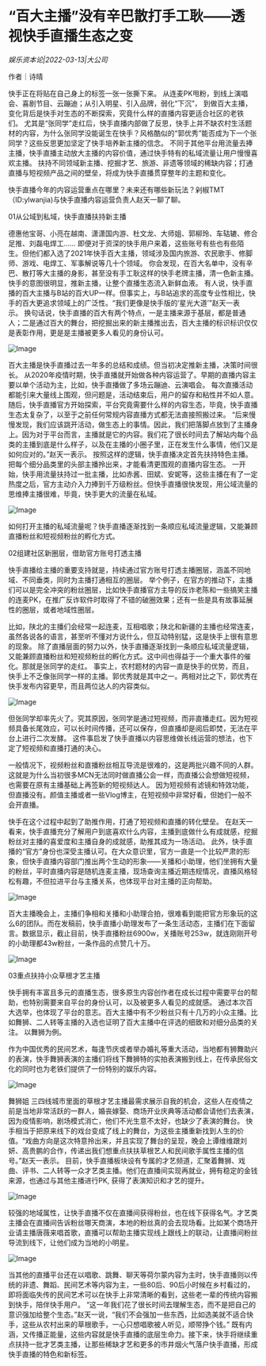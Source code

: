 # “百大主播”没有辛巴散打手工耿——透视快手直播生态之变

*娱乐资本论|2022-03-13|大公司*

作者｜诗晴

快手正在将贴在自己身上的标签一张一张撕下来。 从连麦PK甩粉，到线上演唱会、喜剧节目、云蹦迪；从引入明星、引入品牌，弱化“下沉”， 到做百大主播，变化背后是快手对生态的不断探索，究竟什么样的直播内容更适合社区的老铁们。 尤其是“张同学”走红后，快手直播内部做了反思，快手上并不缺农村生活题材的内容，为什么张同学没能诞生在快手？风格酷似的“郭优秀”能否成为下一个张同学？这些反思更加坚定了快手培养新主播的信念。 不同于其他平台用流量去捧主播，快手直播主动放大主播的内容价值，通过快手特有的私域流量让用户慢慢喜欢主播。 扶持不同领域新主播、挖掘才艺、旅游、非遗等领域的稀缺内容；打通直播与短视频产品之间的壁垒，将成为快手直播贯穿整年的主题和变化。

快手直播今年的内容运营重点在哪里？未来还有哪些新玩法？剁椒TMT（ID:ylwanjia)与快手直播内容运营负责人赵天一聊了聊。

01从公域到私域，快手直播扶持新主播

德惠他宝哥、小亮在越南、潇潇国内游、杜文龙、大师姐、郭柳玲、车轱辘、修合足推、刘磊电焊工…… 即便对于资深的快手用户来着，这些账号有些也有些陌生。但他们都入选了2021年快手百大主播，领域涉及国内旅游、农民歌手、修脚师、游戏、电焊工、军事解说等几十个领域。 你会发现，在百大名单中，没有辛巴、散打等大主播的身影，甚至没有手工耿这样的快手老牌主播，清一色新主播。快手的意图很明显，推新主播，让整个直播生态流入新鲜血液。 有人说，快手直播的百大主播与B站的百大UP一样。但事实上，与B站追求的高度专业性相比，快手的百大更追求领域上的广泛性。“我们更像是快手版的‘星光大道’”赵天一表示。 换句话说，快手直播的百大有两个特点，一是主播来源于基层，都是普通人；二是通过百大的舞台，把挖掘出来的新主播推出去，百大主播的标识标识仅仅是表彰作用，更是是主播被更多人看见的身份认可。

![Image](https://inews.gtimg.com/newsapp_bt/0/14623372950/641)

百大主播是快手直播过去一年多的总结和成绩。但当初决定推新主播，决策时间很长。 从2020年疫情时期，快手直播就开始做各种内容运营了。早期的直播内容主要以单个活动为主，比如，快手直播做了多场云蹦迪、云演唱会。 每次直播活动都能引来大量线上围观，但问题是，活动结束后，用户的留存和粘性并不如人意。随后，快手直播官方开始探索，平台究竟需要什么样的内容生态，毕竟，快手直播生态太复杂了，以至于之前任何常规内容直播方式都无法直接照搬过来。 “后来慢慢发现，我们应该跳开活动，做生态上的事情。因此，我们把落脚点放到了主播身上。因为对于平台而言，主播就是它的内容。我们花了很长时间去了解站内每个品类的主播到底是什么样子，以及在主播的小圈子里，正在发生什么事情，他们又是如何应对的。”赵天一表示。 按照这样的逻辑，快手直播决定首先扶持特色主播。把每个细分品类里的头部主播拎出来，才能看清更围观的直播内容生态。 一开始，快手用流量扶持过一批主播，比如赤酱、田斌、安妮等，这些主播在有了一定热度之后，官方主动介入力捧到千万级粉丝。但快手直播很快发现，用公域流量的思维捧主播很难，毕竟，快手更大的流量在私域。

![Image](https://inews.gtimg.com/newsapp_bt/0/14623372959/641)

如何打开主播的私域流量呢？快手直播逐渐找到一条顺应私域流量逻辑，又能兼顾直播粉丝和短视频粉丝的孵化方式。

02组建社区新圈层，借助官方账号打透主播

快手直播给主播的重要支持就是，持续通过官方账号打透主播圈层，涵盖不同地域、不同垂类，同时为主播打通相互的圈层。 举个例子，在官方的推动下，主播们可以是完全冲突的粉丝圈层，比如快手直播官方主导的反诈老陈和一些搞笑主播的连麦PK，在推广反诈软件时取得了不错的破圈效果；还有一些是具有故事延展性的圈层，或者地域性圈层。

比如，陕北的主播们会经常一起连麦，互相唱歌；陕北和新疆的主播也经常连麦，虽然各说各的语言，甚至听不懂对方说什么，但互动特别猛，这是快手上很有意思的现象。 除了直播层面的努力以外，快手直播逐渐找到一条顺应私域流量逻辑，又能兼顾直播粉丝和短视频粉丝的孵化方式。这中间也得益于一个重大事件的催化。那就是张同学的走红。 事实上，农村题材的内容一直是快手的优势，而且，快手上不乏像张同学一样的主播。郭优秀就是其中之一。两相对比之下，郭优秀在快手发布内容更早，而且两位达人的内容类似。

![Image](https://inews.gtimg.com/newsapp_bt/0/14623372957/641)

但张同学却率先火了。究其原因，张同学是通过短视频，而非直播走红。因为短视频具备长尾效应，可以长时间传播，还可以保存，但直播却是阅后即焚，无法在平台上进行二次发酵。 这件事启发了快手直播以内容思维做长线运营的想法，也下定了短视频和直播打通的决心。

一般情况下，视频粉丝和直播粉丝相互导流是很难的，这是两批兴趣不同的人群。这就是为什么当初很多MCN无法同时做直播公会一样，而直播公会想做短视频，也需要在原有主播基础上再签新的短视频达人。 因为短视频有滤镜和特效功能，但直播没有。颜值主播或者一些Vlog博主，在短视频中非常好看，但她们一般不会开直播。

快手在这个过程中起到了助推作用，打通了短视频和直播的转化壁垒。 在赵天一看来，快手直播充分了解用户到底喜欢什么内容，主播到底做什么有成就感，挖掘粉丝对主播的喜爱度和主播自身的成就感，助推其成为一场活动。 此外，快手直播的“官方”身份也深受主播认可。在大众意识里，官方一直是一个比较严肃的形象，但快手直播内容部门推出两个生动的形象——关播和小助理，他们坐拥有大量的粉丝，平时直播内容是随机连麦主播，现场查询主播近期违规情况，直播风格轻松有趣，不但拉进平台与主播关系，也体现平台对主播的正向帮助。

![Image](https://inews.gtimg.com/newsapp_bt/0/14623372941/641)

百大主播晚会上，主播们争相和关播和小助理合拍，很难看到能把官方形象玩的这么6的团队。而在发稿前，快手直播小助理发布了一条生活动态，主播们在下面留言。数据显示，截止目前，快手直播粉丝6900w，关播账号253w，就连刚刚开号的小助理都43w粉丝，一条作品的点赞几十万。

![Image](https://inews.gtimg.com/newsapp_bt/0/14623372939/641)

03重点扶持小众草根才艺主播

快手拥有丰富且多元的直播生态，很多原生内容创作者在成长过程中需要平台的帮助，也特别需要来自平台的身份认可，以及被更多人看见的成就感。 通过本次百大选举，也体现了平台的意志。百大主播中有不少粉丝只有十几万的小众主播。比如舞狮、二人转等主播的入选也证明了百大主播中在评选的细致和对细分品类的关注。 以舞狮为例。

作为中国优秀的民间艺术，每逢节庆或者举办婚礼等重大活动，当地都有狮舞助兴的表演，快手舞狮表演的主播们将线下舞狮特的实拍表演搬到线上，在传承民俗文化的同时也为老铁们提供了一份特别的娱乐内容。

![Image](https://inews.gtimg.com/newsapp_match/0/14623373005/0)

舞狮姐 三四线城市里面的草根才艺主播最需求展示自我的机会，这些人在疫情之前是当地非常活跃的一群人，婚丧嫁娶、商场开业庆典等活动都会请他们去表演，因为疫情影响，剧场模式消亡，他们不光生意不太好，也缺少了表演的舞台。 快手相当于把原来线下的戏台变成了线上的舞台，为这些主播重新找到人生的价值。“戏曲方向是这次特意拎出来，并且实现了舞台的呈现，晚会上谭维维跟刘妍、高贵鹏的合作，传递出我们想重点扶扶草根艺人和民间歌手属性主播的信号。”赵天一表示。 目前，快手直播板块设有专属的才艺频道，汇聚着舞狮、戏曲、评书、二人转等一众才艺类主播。他们在直播间实现再就业，拥有稳定的金钱来源，也通过与其他主播进行PK, 获得了表演知识和才艺的提升。

![Image](https://inews.gtimg.com/newsapp_bt/0/14623372948/641)

较强的地域属性，让快手直播不仅在直播间获得粉丝，也在线下获得名气。才艺类主播会在直播间告诉粉丝哪天商演，本地的粉丝真的会去现场看。比如某个商场开业请主播唐薇来唱首歌，直播可以帮助主播实现线上跟线上的联动，让直播间粉丝导流到线下，让他们成为当地的小明星。

![Image](https://inews.gtimg.com/newsapp_bt/0/14623372954/641)

当其他的直播平台还在以唱歌、跳舞、聊天等荷尔蒙内容为主时，快手直播则以传统的非遗、舞蹈、民间艺术等内容为主，一些80后、90后小时候在乡村看过的，即将面临失传的民间艺术可以在快手上非常清晰的看到，这些老一辈的传统内容搬到快手，陪伴快手用户。 “这一年我们花了很长时间去理解生态，而不是把自己的意识强加给整个生态。”赵天一说，“我们不会强加一些东西，比如选美就不适合快手，这些从农村出来的草根歌手，一心只想唱歌被人听见，顺带挣个钱。” 既有内涵，又传播正能量，这些内容就是快手直播的底层生命力。接下来，快手将继续重点扶持一批才艺类主播，让那些稀缺才艺和更多的市井烟火气落户快手直播，形成快手直播的特色和新标签。

